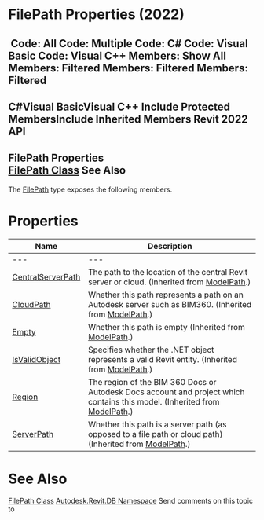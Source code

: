 # FilePath Properties (2022)

﻿
 Code: All Code: Multiple Code: C# Code: Visual Basic Code: Visual C++  Members: Show All Members: Filtered Members: Filtered Members: Filtered   
---  
C#Visual BasicVisual C++
Include Protected MembersInclude Inherited Members
Revit 2022 API  
---  
FilePath Properties  
[FilePath Class](4b02e613-2848-b0df-0de0-a77da2529d66.md "FilePath Class") See Also  
---  
The [FilePath](4b02e613-2848-b0df-0de0-a77da2529d66.md "FilePath Class") type exposes the following members.
# Properties
| Name | Description |
| --- | --- |
| --- | --- | --- |
| [CentralServerPath](8026990f-77d8-af4e-dc6b-1d249a5dbb1f.md "CentralServerPath Property") | The path to the location of the central Revit server or cloud.  (Inherited from [ModelPath](40a84c72-e4b8-72ac-2f71-3216c66a11b3.md "ModelPath Class").) |
| [CloudPath](56b05e52-a4dd-6aa4-2d7a-686436e36fb5.md "CloudPath Property") | Whether this path represents a path on an Autodesk server such as BIM360.  (Inherited from [ModelPath](40a84c72-e4b8-72ac-2f71-3216c66a11b3.md "ModelPath Class").) |
| [Empty](d613467b-1030-6444-d4e4-0c6ae1ec76d3.md "Empty Property") | Whether this path is empty  (Inherited from [ModelPath](40a84c72-e4b8-72ac-2f71-3216c66a11b3.md "ModelPath Class").) |
| [IsValidObject](eddecc61-5a2b-d53c-1ec5-b9596cd05d07.md "IsValidObject Property") | Specifies whether the .NET object represents a valid Revit entity.  (Inherited from [ModelPath](40a84c72-e4b8-72ac-2f71-3216c66a11b3.md "ModelPath Class").) |
| [Region](c7f2f531-559f-1a77-437b-f47e20d5844f.md "Region Property") | The region of the BIM 360 Docs or Autodesk Docs account and project which contains this model.  (Inherited from [ModelPath](40a84c72-e4b8-72ac-2f71-3216c66a11b3.md "ModelPath Class").) |
| [ServerPath](4f4b7343-c95a-a887-9dc8-6665839175b4.md "ServerPath Property") | Whether this path is a server path (as opposed to a file path or cloud path)  (Inherited from [ModelPath](40a84c72-e4b8-72ac-2f71-3216c66a11b3.md "ModelPath Class").) |

# See Also
[FilePath Class](4b02e613-2848-b0df-0de0-a77da2529d66.md "FilePath Class")
[Autodesk.Revit.DB Namespace](87546ba7-461b-c646-cbb1-2cb8f5bff8b2.md "Autodesk.Revit.DB Namespace")
Send comments on this topic to 